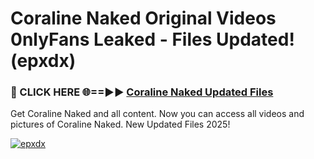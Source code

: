# Coraline Naked Original Videos 0nlyFans Leaked - Files Updated! (epxdx)

<h3>🔴 CLICK HERE 🌐==►► <a href="https://tinyurl.com/up5wt9bj" rel="nofollow">Coraline Naked Updated Files</a></h3>

Get Coraline Naked and all content. Now you can access all videos and pictures of Coraline Naked. New Updated Files 2025!

[![epxdx](https://i.imgur.com/ABiUzMV.gif)](https://tinyurl.com/up5wt9bj)
